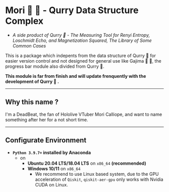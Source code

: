 # Mori 🌳 🍛 - Qurry Data Structure Complex

- *A side product of Qurry 🍛 - The Measuring Tool for Renyi Entropy, Loschmidt Echo, and Magnetization Squared, The Library of Some Common Cases*

This is a package which indepents from the data structure of Qurry 🍛 for easier version control and not designed for general use like Gajima 🔄 🍛, the progress bar module also divided from Qurry 🍛.

**This module is far from finish and will update frenquently with the development of Qurry 🍛 .**

---

## Why this name ?

I'm a DeadBeat, the fan of Hololive VTuber Mori Calliope, and want to name something after her for a not short time.

---

## Configurate Environment

- **`Python 3.9.7+` installed by Anaconda**
  - on
    - **Ubuntu 20.04 LTS/18.04 LTS** on `x86_64` **(recommended)**
    - **Windows 10/11** on `x86_64`
      - We recommend to use Linux based system, due to the GPU acceleration of `Qiskit`, `qiskit-aer-gpu` only works with Nvidia CUDA on Linux.
